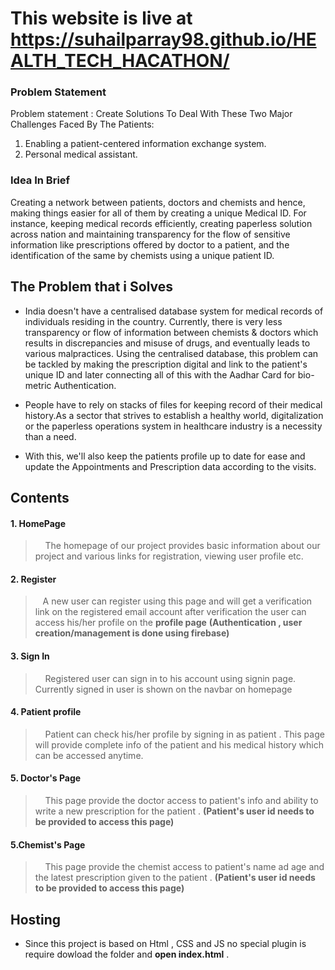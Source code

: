 # This website is live at  https://suhailparray98.github.io/HEALTH_TECH_HACATHON/

### Problem Statement
Problem statement :
Create Solutions To Deal With These Two Major Challenges Faced By The Patients:

1. Enabling a patient-centered information exchange system.
2. Personal medical assistant.

### Idea In Brief
Creating a network between patients, doctors and chemists and hence, making things easier for all of them by creating a unique Medical ID. For instance, keeping medical records efficiently, creating paperless solution across nation and maintaining transparency for the flow of sensitive information like prescriptions offered by doctor to a patient, and the identification of the same by chemists using a unique patient ID. 



## The Problem that i Solves 
- India doesn't have a centralised database system for medical records of individuals residing in the country. Currently, there is very less transparency or flow of information between chemists & doctors which results in discrepancies and misuse of drugs, and eventually leads to various malpractices. Using the centralised database, this problem can be tackled by making the prescription digital and link to the patient's unique ID and later connecting all of this with the Aadhar Card for bio-metric Authentication. 

- People have to rely on stacks of files for keeping record of their medical history.As a sector that strives to establish a healthy world, digitalization or the paperless operations system in healthcare industry is a necessity than a need.

- With this, we'll also keep the patients profile up to date for ease and update the Appointments and Prescription data according to the visits.

## Contents


 #### 1. HomePage

 >   &nbsp;  &nbsp; The homepage of our project provides basic information about our project and various links for registration, viewing user profile etc.
    
#### 2. Register 
>   &nbsp;  &nbsp;A new user can register using this page and will get a verification link on the registered email account after verification the user can access his/her profile on the  __profile page__ __(Authentication , user creation/management is done using firebase)__

#### 3. Sign In 
>   &nbsp;  &nbsp; Registered user can sign in to his account using signin page. Currently signed in user is shown on the navbar on homepage

#### 4. Patient profile
>   &nbsp;  &nbsp; Patient can check his/her profile by signing in as patient . This page will provide complete info of the patient and his medical history which can be accessed anytime.

#### 5. Doctor's Page 
>   &nbsp;  &nbsp; This page provide the doctor access to patient's info and ability to write a new prescription for the patient .  __(Patient's user id needs to be provided to access this page)__

#### 5.Chemist's Page 
>   &nbsp;  &nbsp; This page provide the chemist access to patient's name ad age and the latest prescription given to the patient .  __(Patient's user id needs to be provided to access this page)__

## Hosting 
-  Since this project is based on Html , CSS and JS no special plugin is require dowload the folder and __open index.html__ .
